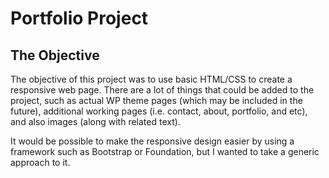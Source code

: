 # Portfolio Project

## The Objective

The objective of this project was to use basic HTML/CSS to create a responsive web page. There are a lot of things that could be added to the project, such as actual WP theme pages (which may be included in the future), additional working pages (i.e. contact, about, portfolio, and etc), and also images (along with related text). 

It would be possible to make the responsive design easier by using a framework such as Bootstrap or Foundation, but I wanted to take a generic approach to it. 